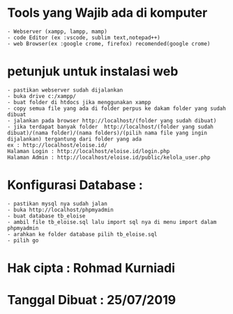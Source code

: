 # Tools yang Wajib ada di komputer
	- Webserver (xampp, lampp, mamp)
	- code Editor (ex :vscode, sublim text,notepad++)
	- web Browser(ex :google crome, firefox) recomended(google crome)
# petunjuk untuk instalasi web
	- pastikan webserver sudah dijalankan
	- buka drive c:/xampp/
    - buat folder di htdocs jika menggunakan xampp
	- copy semua file yang ada di folder perpus ke dakam folder yang sudah dibuat
	- jalankan pada browser http://localhost/(folder yang sudah dibuat)
	- jika terdapat banyak folder  http://localhost/(folder yang sudah dibuat)/(nama folder)/(nama folders)/(pilih nama file yang ingin dijalankan) tergantung dari folder yang ada
	ex : http://localhost/eloise.id/
	Halaman Login : http://localhost/eloise.id/login.php
	Halaman Admin : http://localhost/eloise.id/public/kelola_user.php
# Konfigurasi Database :
	- pastikan mysql nya sudah jalan
	- buka http://localhost/phpmyadmin
	- buat database tb_eloise
	- ambil file tb_eloise.sql lalu import sql nya di menu import dalam phpmyadmin
	- arahkan ke folder database pilih tb_eloise.sql
	- pilih go
# Hak cipta : Rohmad Kurniadi
# Tanggal Dibuat : 25/07/2019
 